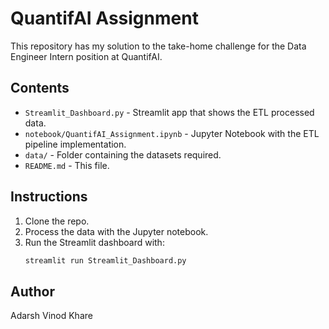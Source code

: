 # QuantifAI Assignment

This repository has my solution to the take-home challenge for the Data Engineer Intern position at QuantifAI.

## Contents

- `Streamlit_Dashboard.py` - Streamlit app that shows the ETL processed data.
- `notebook/QuantifAI_Assignment.ipynb` - Jupyter Notebook with the ETL pipeline implementation.
- `data/` - Folder containing the datasets required.
- `README.md` - This file.

## Instructions

1. Clone the repo.
2. Process the data with the Jupyter notebook.
3. Run the Streamlit dashboard with:
   ```bash
   streamlit run Streamlit_Dashboard.py
   ```

## Author

Adarsh Vinod Khare
